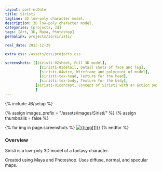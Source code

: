 ```yaml
---
layout: post-noDate
title: Siristi
tagline: 3D low-poly character model.
description: 3D low-poly character model.
categories: [projects, 3d]
tags: [Art, 3D, Maya, Photoshop]
permalink: projects/3d/siristi/

real_date: 2013-12-29

extra_css: /assets/css/projects.css

screenshots: [[siristi-02sheet, Full 3D model],
                [siristi-03detail, Detail shots of face and leg],
                [siristi-04wire, Wireframe and polycount of model],
                [siristi-tex-head, Texture for the head],
                [siristi-tex-body, Texture for the body],
              [siristi-01concept, Concept of Siristi with an action pose]
              ]
---
```

{% include JB/setup %}

{% assign images_prefix = "/assets/images/Siristi/" %}
{% assign thumbnails = false %}

<div class="project-images" id="slideshow">
{% for img in page.screenshots %}
    <a href="{{images_prefix}}{{img[0]}}.png"><img src= "{{images_prefix}}{{img[0]}}{% if thumbnails %}-tn{% endif %}.png" alt="{{img[1]}}" class="img-responsive"></a>
{% endfor %}
</div>

<script>
    $('#slideshow').photobox('a', {history:false, time:0, counter:false});
</script>

<h3>Overview</h3>

Siristi is a low-poly 3D model of a fantasy character.

Created using Maya and Photoshop. Uses diffuse, normal, and specular maps.

&nbsp;
